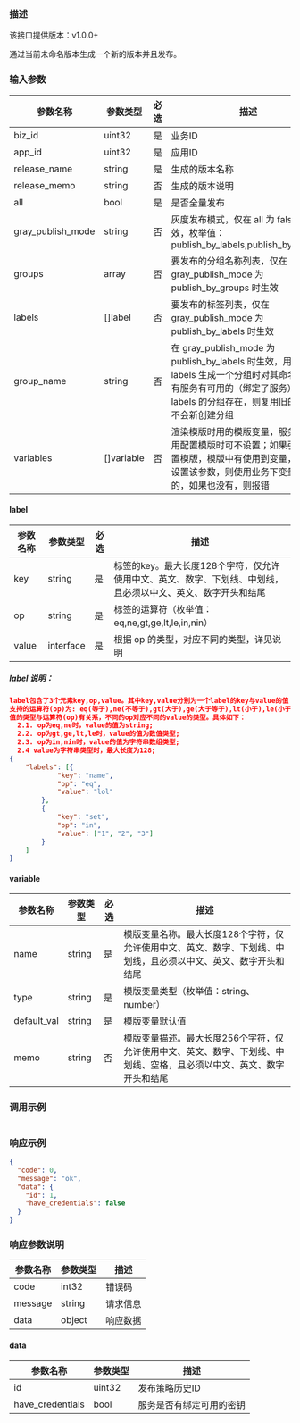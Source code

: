 ### 描述
该接口提供版本：v1.0.0+
 

通过当前未命名版本生成一个新的版本并且发布。

### 输入参数
| 参数名称            | 参数类型     | 必选   | 描述             |
| ----------------- | ------------ | ------ | ---------------- |
| biz_id            | uint32       | 是     | 业务ID          |
| app_id            | uint32       | 是     | 应用ID          |
| release_name      | string       | 是     | 生成的版本名称    |
| release_memo      | string       | 否     | 生成的版本说明    |
| all               | bool         | 是     | 是否全量发布      |
| gray_publish_mode | string       | 否     | 灰度发布模式，仅在 all 为 false 时有效，枚举值：publish_by_labels,publish_by_groups      |
| groups            | array        | 否     | 要发布的分组名称列表，仅在 gray_publish_mode 为 publish_by_groups 时生效      |
| labels            | []label     | 否     | 要发布的标签列表，仅在 gray_publish_mode 为 publish_by_labels 时生效      |
| group_name        | string       | 否     | 在 gray_publish_mode 为 publish_by_labels 时生效，用于根据 labels 生成一个分组时对其命名，如果有服务有可用的（绑定了服务）同 labels 的分组存在，则复用旧的分组，不会新创建分组       |
| variables         | []variable   | 否     | 渲染模版时用的模版变量，服务没有引用配置模版时可不设置；如果引用了配置模版，模版中有使用到变量，但没有设置该参数，则使用业务下变量管理中的，如果也没有，则报错 |

#### label
| 参数名称    | 参数类型 | 必选 | 描述                                                         |
| ----------- | ----------- | ---- | ------------------------------------------------------------ |
| key         | string      | 是   | 标签的key。最大长度128个字符，仅允许使用中文、英文、数字、下划线、中划线，且必须以中文、英文、数字开头和结尾 |
| op          | string      | 是   | 标签的运算符（枚举值：eq,ne,gt,ge,lt,le,in,nin）            |
| value       | interface   | 是   | 根据 op 的类型，对应不同的类型，详见说明|

##### label 说明：
```json
label包含了3个元素key,op,value。其中key,value分别为一个label的key与value的值；op为该label的key与value的运算方式，目前
支持的运算符(op)为: eq(等于),ne(不等于),gt(大于),ge(大于等于),lt(小于),le(小于等于),in(包含),nin(不包含）。其中lable的value的
值的类型与运算符(op)有关系，不同的op对应不同的value的类型。具体如下：
  2.1. op为eq,ne时，value的值为string;
  2.2. op为gt,ge,lt,le时，value的值为数值类型;
  2.3. op为in,nin时，value的值为字符串数组类型;
  2.4 value为字符串类型时，最大长度为128;
{
	"labels": [{
			"key": "name",
			"op": "eq",
			"value": "lol"
		},
		{
			"key": "set",
			"op": "in",
			"value": ["1", "2", "3"]
		}
	]
}
```

#### variable
| 参数名称    | 参数类型 | 必选 | 描述                                                         |
| ----------- | -------- | ---- | ------------------------------------------------------------ |
| name        | string   | 是   | 模版变量名称。最大长度128个字符，仅允许使用中文、英文、数字、下划线、中划线，且必须以中文、英文、数字开头和结尾 |
| type        | string   | 是   | 模版变量类型（枚举值：string、number）                       |
| default_val | string   | 是   | 模版变量默认值                                               |
| memo        | string   | 否   | 模版变量描述。最大长度256个字符，仅允许使用中文、英文、数字、下划线、中划线、空格，且必须以中文、英文、数字开头和结尾 |

### 调用示例
```json
```

### 响应示例
```json
{
  "code": 0,
  "message": "ok",
  "data": {
    "id": 1,
    "have_credentials": false
  }
}
```

### 响应参数说明
| 参数名称     | 参数类型   | 描述                           |
| ------------ | ---------- | ------------------------------ |
|      code        |      int32      |            错误码                   |
|      message        |      string      |         请求信息                  |
|       data       |      object      |            响应数据                  |

#### data
| 参数名称     | 参数类型   | 描述                           |
| ------------ | ---------- | ------------------------------ |
|      id        |      uint32      |            发布策略历史ID                    |
| have_credentials        |      bool      |      服务是否有绑定可用的密钥  |
